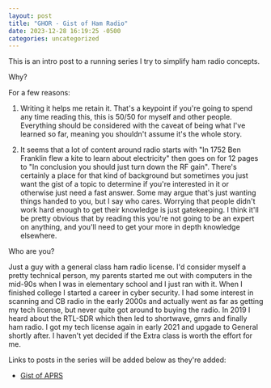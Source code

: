 ```yaml
---
layout: post
title: "GHOR - Gist of Ham Radio"
date: 2023-12-28 16:19:25 -0500
categories: uncategorized
---
```

This is an intro post to a running series I try to simplify ham radio concepts.

Why?

For a few reasons:

1. Writing it helps me retain it. That's a keypoint if you're going to spend any time reading this, this is 50/50 for myself and other people. Everything should be considered with the caveat of being what I've learned so far, meaning you shouldn't assume it's the whole story.

2. It seems that a lot of content around radio starts with "In 1752 Ben Franklin flew a kite to learn about electricity" then goes on for 12 pages to "In conclusion you should just turn down the RF gain". There's certainly a place for that kind of background but sometimes you just want the gist of a topic to determine if you're interested in it or otherwise just need a fast answer. Some may argue that's just wanting things handed to you, but I say who cares. Worrying that people didn't work hard enough to get their knowledge is just gatekeeping. I think it'll be pretty obvious that by reading this you're not going to be an expert on anything, and you'll need to get your more in depth knowledge elsewhere.

Who are you?

Just a guy with a general class ham radio license. I'd consider myself a pretty technical person, my parents started me out with computers in the mid-90s when I was in elementary school and I just ran with it. When I finished college I started a career in cyber security. I had some interest in scanning and CB radio in the early 2000s and actually went as far as getting my tech license, but never quite got around to buying the radio. In 2019 I heard about the RTL-SDR which then led to shortwave, gmrs and finally ham radio. I got my tech license again in early 2021 and upgade to General shortly after. I haven't yet decided if the Extra class is worth the effort for me.

Links to posts in the series will be added below as they're added:
* [Gist of APRS](https://hipposec.github.io/uncategorized/2023/12/28/gist-of-aprs.html)
